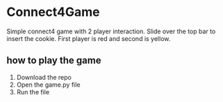 # Connect4Game

Simple connect4 game with 2 player interaction. Slide over the top bar to insert the cookie.
First player is red and second is yellow.

## how to play the game
1) Download the repo
2) Open the game.py file
3) Run the file
